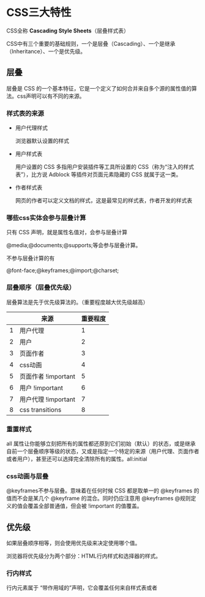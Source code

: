 # CSS三大特性

CSS全称 **Cascading Style Sheets**（层叠样式表）

CSS中有三个重要的基础规则，一个是层叠（Cascading）、一个是继承（Inheritance）、一个是优先级。

## 层叠

层叠是 CSS 的一个基本特征，它是一个定义了如何合并来自多个源的属性值的算法。css声明可以有不同的来源。

### 样式表的来源

- 用户代理样式
  
  浏览器默认设置的样式

- 用户样式表
  
  用户设置的 CSS 多指用户安装插件等工具所设置的 CSS（称为“注入的样式表”），比方说 Adblock 等插件对页面元素隐藏的 CSS 就属于这一类。

- 作者样式表
  
  网页的作者可以定义文档的样式，这是最常见的样式表，作者开发的样式表

### 哪些css实体会参与层叠计算

只有 CSS 声明，就是属性名值对，会参与层叠计算

@media;@documents;@supports;等会参与层叠计算。

不参与层叠计算的有

@font-face;@keyframes;@import;@charset;

### 层叠顺序（层叠优先级）

层叠算法是先于优先级算法的。（重要程度越大优先级越高）

|     | 来源              | 重要程度 |
| --- | --------------- | ---- |
| 1   | 用户代理            | 1    |
| 2   | 用户              | 2    |
| 3   | 页面作者            | 3    |
| 4   | css动画           | 4    |
| 5   | 页面作者 !important | 5    |
| 6   | 用户 !important   | 6    |
| 7   | 用户代理 !important | 7    |
| 8   | css transitions | 8    |

### 重置样式

all 属性让你能够立刻把所有的属性都还原到它们初始（默认）的状态，或是继承自前一个层叠顺序等级的状态，又或是指定一个特定的来源（用户代理、页面作者或者用户），甚至还可以选择完全清除所有的属性。all:initial

### css动画与层叠

@keyframes不参与层叠。意味着在任何时候 CSS 都是取单一的 @keyframes 的值而不会是某几个 @keyframe 的混合。同时仍应注意用 @keyframes @规则定义的值会覆盖全部普通值，但会被 !important 的值覆盖。

## 优先级

如果层叠顺序相等，则会使用优先级来决定使用哪个值。

浏览器将优先级分为两个部分：HTML行内样式和选择器的样式。

### 行内样式

行内元素属于
“带作用域的”声明，它会覆盖任何来自样式表或者<style>标签的样式。行内样式没有选择器，因为它们直接作用于所在的元素。

为了在样式表里覆盖行内声明，需要为声明添加!important，这样能将它提升到一个更高
优先级的来源。但如果行内样式也被标记为!important，就无法覆盖它了。

### 选择器优先级

优先级就是分配给指定的 CSS 声明的一个权重，它由 匹配的选择器中的 每一种选择器类型的 数值 决定。

而当优先级与多个 CSS 声明中任意一个声明的优先级相等的时候，CSS 中最后的那个声明将会被应用到元素上。

不同类型的选择器有不同的优先级，ID选择器比类选择器优先级更高，实际上， ID
选择器的优先级比拥有任意多个类的选择器都高。

|     | 选择器类型                                         | 优先级 |
| --- | --------------------------------------------- | --- |
|     | 类型选择器（h1）、伪元素(::before)                       | 0   |
|     | 类选择器(.example)、属性选择器[type="input"]、伪类(:hover) | 1   |
|     | ID选择器                                         | 2   |

通用选择器（ *）和组合器（ >、 +、 ~）对优先级没有影响；否定伪类也对有衔接没有影响(:not())

### !important规则

当在一个样式声明中使用一个 `!important` 规则时，此声明将覆盖任何其他声明。虽然，从技术上讲，`!important` 与优先级无关，但它与最终的结果直接相关。使用 `!important` 是一个**坏习惯**，应该尽量避免，因为这破坏了样式表中的固有的级联规则 使得调试找 bug 变得更加困难了。

### 优先级标记

一个常用的表示优先级的方式是用数值形式来标记，通常用逗号隔开每个数。比如，“1,2,2”
表示选择器由 1 个 ID、 2 个类、 2 个标签组成。优先级最高的 ID 列为第一位，紧接着是类，最后是标签。

## 继承

在 css 中，每个[CSS 属性定义](https://developer.mozilla.org/zh-CN/docs/Web/CSS/Reference)的概述都指出了这个属性是默认继承的 ("Inherited: Yes") 还是默认不继承的 ("Inherited: no")。这决定了当你没有为元素的属性指定值时该如何计算值。

但不是所有的属性都能被继承。默认情况下，只有特定的一些属性能被继承，通常是我们
希望被继承的那些。它们主要是跟文本相关的属性： color、 font、 font-family、 font-size、font-weight、 font-variant、 font-style、 line-height、 letter-spacing、 text-align、text-indent、 text-transform、 white-space 以及 word-spacing。
还有一些其他的属性也可以被继承，比如列表属性： list-style、 list-style-type、list-style-position 以及 list-style-image。表格的边框属性 border-collapse 和 border-spacing 也能被继承。

当元素的一个**继承属性（inherited property****）**没有指定值时，则取父元素的同属性的[计算值 computed value (en-US)](https://developer.mozilla.org/en-US/docs/Web/CSS/computed_value "Currently only available in English (US)")

当元素的一个**非继承属性**没有指定值时，则取属性的[初始值 initial value](https://developer.mozilla.org/zh-CN/docs/Web/CSS/initial_value)（该值在该属性的概述里被指定）。

### inherit关键字

可以赋值给任意属性，[`inherit`](https://developer.mozilla.org/zh-CN/docs/Web/CSS/inherit) 关键字允许显式的声明继承性，它对继承和非继承属性都生效。

### initial关键字

有时，你需要撤销作用于某个元素的样式。这可以用 initial 关键字来实现。每一个 CSS
属性都有初始（默认）值。如果将 initial 值赋给某个属性，那么就会有效地将其重置为**默认
值**，这种操作相当于硬复位了该值。(all:initital)  (width:initial === width:auto)

需要注意的是initial与auto关键字不同，auto是width等属性的默认值，但不是所有属性的默认值，对很多属性来说甚至不是合法的值。比如border-width: auto 和 padding: auto 是非法的，因此不会生效。

### unset关键字

unset表示不固定值，特性如下，当前元素浏览器或用户设置的CSS忽略，然后如果是具有继承特性的CSS，如`color`, 则使用继承值；如果是没有继承特性的CSS属性，如`background-color`, 则使用初始值。(all:unset)。

### 简写属性

大多数简写属性可以省略一些值，只指定我们关注的值。但是要知道，这样做仍然会设置省
略的值，即它们会被隐式地设置为初始值。**这会默默覆盖在其他地方定义的样式**。

#### **存在一些边界情况**

没有指定的值会被设置为它的初始值。这听起来似乎本来就很合理的样子，但这确实意味着，它将会覆盖之前设置的值。

关键词 inherit 只可以应用于单独属性（individual properties），如果应用于一个简写属性（shorthand property），则必须整体应用，而能对简写属性值的每一个部分单独应用。

简写属性不试图强制它们替代属性的值的特定顺序。这适用于当这些属性使用不同类型的值时，因为这个时候顺序并不重要。但当几个属性可以设置相同值的时候，就没那么简单了。

**易于混淆的简写属性的顺序一般分为两种**

- 上右下左

        margin、padding等

- 水平垂直

        background-position、box-shadow等

**上右下左一般有以下规则**

- 当只有**一个**值声明时，该值会用于所有**四个**值。
- 当只有**两个**值声明时，第一个值用于**上边距**和**下边距**，第二个值用于**左边距**和**右边距**。
- 当有三个值声明时，第一个值用于**上边距**，第二个值用于**左边距**和**右边距**，第三个值用于**下边距。**
- 当有四个值声明时，其会按顺序用于上、右、下、左边距（按顺时针）。
